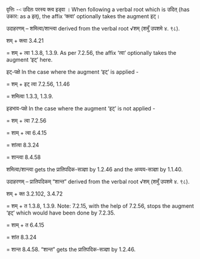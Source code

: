 




वृत्तिः --ः उदितः परस्‍य क्त्व इड्वा । When following a verbal root which is उदित् (has उकार: as a इत्), the affix ‘क्त्वा’ optionally takes the augment इट्।


उदाहरणम् – शमित्वा/शान्त्वा derived from the verbal root √शम् (शमुँ उपशमे ४. ९८).


शम् + क्त्वा 3.4.21

= शम् + त्वा 1.3.8, 1.3.9. As per 7.2.56, the affix ‘त्वा’ optionally takes the augment ‘इट्’ here.


इट्-पक्षे In the case where the augment ‘इट्’ is applied -

= शम् + इट् त्वा 7.2.56, 1.1.46

= शमित्वा 1.3.3, 1.3.9.


इडभाव-पक्षे In the case where the augment ‘इट्’ is not applied -

= शम् + त्वा 7.2.56

= शाम् + त्वा 6.4.15

= शांत्वा 8.3.24

= शान्त्वा 8.4.58


शमित्वा/शान्त्वा gets the प्रातिपदिक-सञ्ज्ञा by 1.2.46 and the अव्यय-सञ्ज्ञा by 1.1.40.


उदाहरणम् – प्रातिपदिकम् “शान्त” derived from the verbal root √शम् (शमुँ उपशमे ४. ९८).


शम् + क्त 3.2.102, 3.4.72

= शम् + त 1.3.8, 1.3.9. Note: 7.2.15, with the help of 7.2.56, stops the augment ‘इट्’ which would have been done by 7.2.35.

= शाम् + त 6.4.15

= शांत 8.3.24

= शान्त 8.4.58. “शान्त” gets the प्रातिपदिक-सञ्ज्ञा by 1.2.46.

